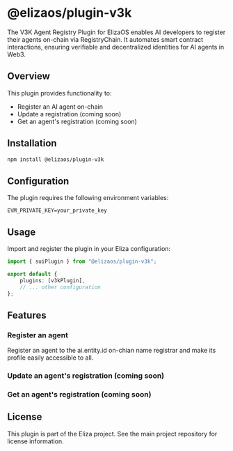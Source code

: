 # @elizaos/plugin-v3k

The V3K Agent Registry Plugin for ElizaOS enables AI developers to register their agents on-chain via RegistryChain. It automates smart contract interactions, ensuring verifiable and decentralized identities for AI agents in Web3.

## Overview

This plugin provides functionality to:

- Register an AI agent on-chain
- Update a registration (coming soon)
- Get an agent's registration (coming soon)

## Installation

```bash
npm install @elizaos/plugin-v3k
```

## Configuration

The plugin requires the following environment variables:

```env
EVM_PRIVATE_KEY=your_private_key
```

## Usage

Import and register the plugin in your Eliza configuration:

```typescript
import { suiPlugin } from "@elizaos/plugin-v3k";

export default {
    plugins: [v3kPlugin],
    // ... other configuration
};
```

## Features

### Register an agent

Register an agent to the ai.entity.id on-chian name registrar and make its profile easily accessible to all.

### Update an agent's registration (coming soon)

### Get an agent's registration (coming soon)

## License

This plugin is part of the Eliza project. See the main project repository for license information.
